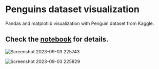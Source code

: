 # Penguins dataset visualization
Pandas and matplotlib visualization with Penguin dataset from Kaggle.

## Check the [notebook](https://github.com/tanchu-git/penguins-seaborn-visualization/blob/main/penguins_visualization.ipynb) for details.
![Screenshot 2023-09-03 225743](https://github.com/tanchu-git/penguins-seaborn-visualization/assets/139019601/929a6fab-075c-49fc-8cc8-54df5c559e91)

![Screenshot 2023-09-03 225829](https://github.com/tanchu-git/penguins-seaborn-visualization/assets/139019601/5c922a2d-0f4c-474f-af5f-f7416fa52881)
